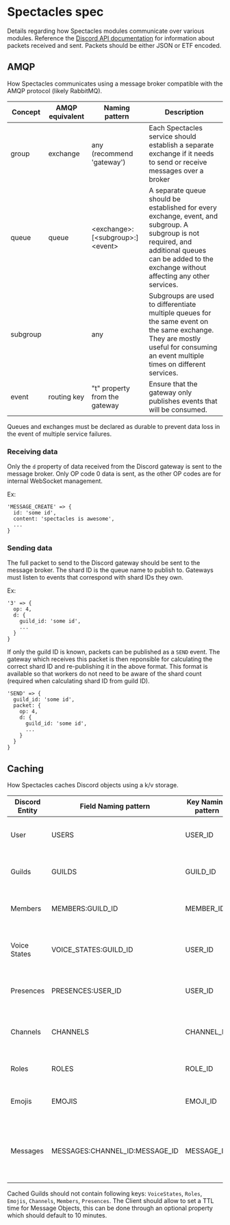 # Spectacles spec

Details regarding how Spectacles modules communicate over various modules. Reference the [Discord API documentation](https://discordapp.com/developers/docs/topics/gateway#payloads) for information about packets received and sent. Packets should be either JSON or ETF encoded.

## AMQP

How Spectacles communicates using a message broker compatible with the AMQP protocol (likely RabbitMQ).

| Concept  | AMQP equivalent | Naming pattern                  | Description                                                                                                                                                                                          |
|----------|-----------------|---------------------------------|------------------------------------------------------------------------------------------------------------------------------------------------------------------------------------------------------|
| group    | exchange        | any (recommend 'gateway')       | Each Spectacles service should establish a separate exchange if it needs to send or receive messages over a broker                                                                                   |
| queue    | queue           | \<exchange\>:\[\<subgroup\>:\]\<event\> | A separate queue should be established for every exchange, event, and subgroup. A subgroup is not required, and additional queues can be added to the exchange without affecting any other services. |
| subgroup |                 | any                             | Subgroups are used to differentiate multiple queues for the same event on the same exchange. They are mostly useful for consuming an event multiple times on different services.                     |
| event    | routing key     | "t" property from the gateway   | Ensure that the gateway only publishes events that will be consumed.                                                                                                                                 |

Queues and exchanges must be declared as durable to prevent data loss in the event of multiple service failures.

### Receiving data

Only the `d` property of data received from the Discord gateway is sent to the message broker. Only OP code 0 data is sent, as the other OP codes are for internal WebSocket management.

Ex:

```
'MESSAGE_CREATE' => {
  id: 'some id',
  content: 'spectacles is awesome',
  ...
}
```

### Sending data

The full packet to send to the Discord gateway should be sent to the message broker. The shard ID is the queue name to publish to. Gateways must listen to events that correspond with shard IDs they own.

Ex:

```
'3' => {
  op: 4,
  d: {
    guild_id: 'some id',
    ...
  }
}
```

If only the guild ID is known, packets can be published as a `SEND` event. The gateway which receives this packet is then reponsible for calculating the correct shard ID and re-publishing it in the above format. This format is available so that workers do not need to be aware of the shard count (required when calculating shard ID from guild ID).

```
'SEND' => {
  guild_id: 'some id',
  packet: {
    op: 4,
    d: {
      guild_id: 'some id',
      ...
    }
  }
}
```

## Caching

How Spectacles caches Discord objects using a k/v storage.

| Discord Entity | Field Naming pattern           | Key Naming pattern | Type                               | Description                                          |
|----------------|--------------------------------|--------------------|------------------------------------|------------------------------------------------------|
| User           | USERS                          | USER_ID            | Hashmap                            | Discord Users stored by ID                           |
| Guilds         | GUILDS                         | GUILD_ID           | Hashmap                            | Discord Guilds stored by ID.                         |
| Members        | MEMBERS:GUILD_ID               | MEMBER_ID          | Hashmap per Guild                  | Discord Members stored by ID.                        |
| Voice States   | VOICE_STATES:GUILD_ID          | USER_ID            | Hashmap per Guild                  | Discord Voice States stored by User ID.              |
| Presences      | PRESENCES:USER_ID              | USER_ID            | Hashmap                            | Discord Presences stored by User ID.                 |
| Channels       | CHANNELS                       | CHANNEL_ID         | Hashmap, Set per Guild storing IDs | Channels stored by Channel ID.                       |
| Roles          | ROLES                          | ROLE_ID            | Hashmap per Guild                  | Guild Roles stored by Role ID.                       |
| Emojis         | EMOJIS                         | EMOJI_ID           | Hashmap                            | Guild Emojis stored by Emoji ID.              |
| Messages       | MESSAGES:CHANNEL_ID:MESSAGE_ID | MESSAGE_ID         | Key                                | Channel Messages stored by Channel ID & Messages ID. |

Cached Guilds should not contain following keys: `VoiceStates`, `Roles`, `Emojis`, `Channels`, `Members`, `Presences`.
The Client should allow to set a TTL time for Message Objects, this can be done through an optional property which should default to 10 minutes.